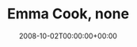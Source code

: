 ---
templateKey: event
guid: 08948c7d-6eab-11ea-99c5-002590d1d1b0
date: 2008-10-02T00:00:00+00:00
eventTime: 'none'
title: Emma Cook, none
artist: Emma Cook
city: South River
venue: none
group: Tim Shia
guests: Gord Mowat
---